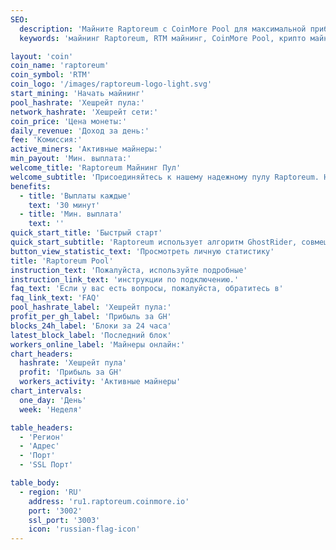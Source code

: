 ```yaml
---
SEO:
  description: 'Майните Raptoreum с CoinMore Pool для максимальной прибыли. Наш надежный пул обеспечивает стабильность и высокую доходность для майнеров RTM. Доступ к подробной статистике и загрузка данных CSV для налоговой отчетности.'
  keywords: 'майнинг Raptoreum, RTM майнинг, CoinMore Pool, крипто майнинг, блокчейн, прибыльный майнинг, безопасный майнинг, майнинг оборудование, майнинг софт, экспорт CSV, налоговая отчетность, данные выплат'

layout: 'coin'
coin_name: 'raptoreum'
coin_symbol: 'RTM'
coin_logo: '/images/raptoreum-logo-light.svg'
start_mining: 'Начать майнинг'
pool_hashrate: 'Хешрейт пула:'
network_hashrate: 'Хешрейт сети:'
coin_price: 'Цена монеты:'
daily_revenue: 'Доход за день:'
fee: 'Комиссия:'
active_miners: 'Активные майнеры:'
min_payout: 'Мин. выплата:'
welcome_title: 'Raptoreum Майнинг Пул'
welcome_subtitle: 'Присоединяйтесь к нашему надежному пулу Raptoreum. Низкие комиссии, стабильность и прозрачная статистика. Получите доступ к подробной статистике майнинга и легко экспортируйте данные CSV для налоговой отчетности. Зарабатывайте больше с меньшими затратами.'
benefits:
  - title: 'Выплаты каждые'
    text: '30 минут'
  - title: 'Мин. выплата'
    text: ''
quick_start_title: 'Быстрый старт'
quick_start_subtitle: 'Raptoreum использует алгоритм GhostRider, совмещающий PoW и PoS для максимальной эффективности. Начните майнить с CoinMore Pool.'
button_view_statistic_text: 'Просмотреть личную статистику'
title: 'Raptoreum Pool'
instruction_text: 'Пожалуйста, используйте подробные'
instruction_link_text: 'инструкции по подключению.'
faq_text: 'Если у вас есть вопросы, пожалуйста, обратитесь в'
faq_link_text: 'FAQ'
pool_hashrate_label: 'Хешрейт пула:'
profit_per_gh_label: 'Прибыль за GH'
blocks_24h_label: 'Блоки за 24 часа'
latest_block_label: 'Последний блок'
workers_online_label: 'Майнеры онлайн:'
chart_headers:
  hashrate: 'Хешрейт пула'
  profit: 'Прибыль за GH'
  workers_activity: 'Активные майнеры'
chart_intervals:
  one_day: 'День'
  week: 'Неделя'

table_headers:
  - 'Регион'
  - 'Адрес'
  - 'Порт'
  - 'SSL Порт'

table_body:
  - region: 'RU'
    address: 'ru1.raptoreum.coinmore.io'
    port: '3002'
    ssl_port: '3003'
    icon: 'russian-flag-icon'
---
```

